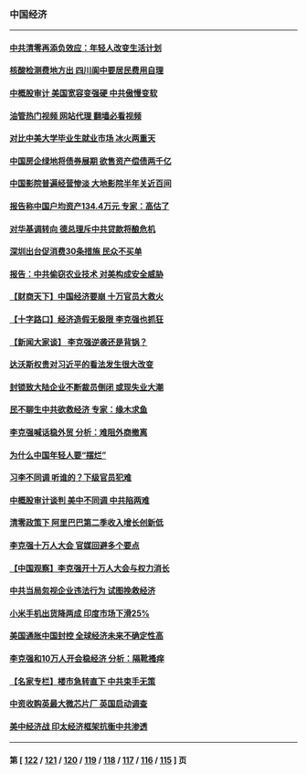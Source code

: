 ### 中国经济
---
#### [中共清零再添负效应：年轻人改变生活计划](../../pages/ncid283/n13748102.md?05300445) 
#### [核酸检测费地方出 四川阆中要居民费用自理](../../pages/ncid283/n13747265.md?05300445) 
#### [中概股审计 美国宽容变强硬 中共傲慢变软](../../pages/ncid283/n13747819.md?05300445) 
#### [油管热门视频 网站代理 翻墙必看视频](http://209.222.30.114:81/youtube.html?05300445)
#### [对比中美大学毕业生就业市场 冰火两重天](../../pages/ncid283/n13747528.md?05300445) 
#### [中国房企绿地将债券展期 欲售资产偿债两千亿](../../pages/ncid283/n13747588.md?05300445) 
#### [中国影院普遍经营惨淡 大地影院半年关近百间](../../pages/ncid283/n13747568.md?05300445) 
#### [报告称中国户均资产134.4万元 专家：高估了](../../pages/ncid283/n13747372.md?05300445) 
#### [对华基调转向 德总理斥中共贷款将酿危机](../../pages/ncid283/n13747475.md?05300445) 
#### [深圳出台促消费30条措施 民众不买单](../../pages/ncid283/n13747351.md?05300445) 
#### [报告：中共偷窃农业技术 对美构成安全威胁](../../pages/ncid283/n13747006.md?05300445) 
#### [【财商天下】中国经济要崩 十万官员大救火](../../pages/ncid283/n13746961.md?05300445) 
#### [【十字路口】经济造假无极限 李克强也抓狂](../../pages/ncid283/n13746782.md?05300445) 
#### [【新闻大家谈】 李克强逆袭还是背锅？](../../pages/ncid283/n13746781.md?05300445) 
#### [达沃斯权贵对习近平的看法发生很大改变](../../pages/ncid283/n13746167.md?05300445) 
#### [封锁致大陆企业不断裁员倒闭 或现失业大潮](../../pages/ncid283/n13746498.md?05300445) 
#### [民不聊生中共欲救经济 专家：缘木求鱼](../../pages/ncid283/n13746227.md?05300445) 
#### [李克强喊话稳外贸 分析：难阻外商撤离](../../pages/ncid283/n13746266.md?05300445) 
#### [为什么中国年轻人要“摆烂”](../../pages/ncid283/n13746219.md?05300445) 
#### [习李不同调 听谁的？下级官员犯难](../../pages/ncid283/n13746171.md?05300445) 
#### [中概股审计谈判 美中不同调 中共陷两难](../../pages/ncid283/n13746049.md?05300445) 
#### [清零政策下 阿里巴巴第二季收入增长创新低](../../pages/ncid283/n13746107.md?05300445) 
#### [李克强十万人大会 官媒回避多个要点](../../pages/ncid283/n13746051.md?05300445) 
#### [【中国观察】李克强开十万人大会与权力消长](../../pages/ncid283/n13745814.md?05300445) 
#### [中共当局忽视企业违法行为 试图挽救经济](../../pages/ncid283/n13745568.md?05300445) 
#### [小米手机出货降两成 印度市场下滑25%](../../pages/ncid283/n13745576.md?05300445) 
#### [美国通胀中国封控 全球经济未来不确定性高](../../pages/ncid283/n13745529.md?05300445) 
#### [李克强和10万人开会稳经济 分析：隔靴搔痒](../../pages/ncid283/n13744468.md?05300445) 
#### [【名家专栏】楼市急转直下 中共束手无策](../../pages/ncid283/n13745026.md?05300445) 
#### [中资收购英最大微芯片厂 英国启动调查](../../pages/ncid283/n13745209.md?05300445) 
#### [美中经济战 印太经济框架抗衡中共渗透](../../pages/ncid283/n13744604.md?05300445) 

---
#### 第 [ [122](./122.md?05300445) / [121](./121.md?05300445) / [120](./120.md?05300445) / [119](./119.md?05300445) / [118](./118.md?05300445) / [117](./117.md?05300445) / [116](./116.md?05300445) / [115](./115.md?05300445) ] 页
